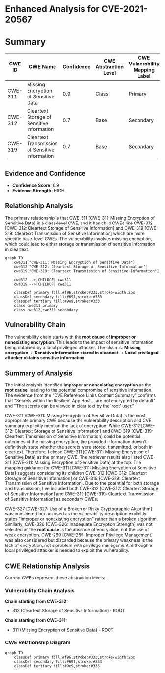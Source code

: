 # Enhanced Analysis for CVE-2021-20567

# Summary
| CWE ID | CWE Name | Confidence | CWE Abstraction Level | CWE Vulnerability Mapping Label | CWE-Vulnerability Mapping Notes |
|---|---|---|---|---|---|
| CWE-311 | Missing Encryption of Sensitive Data | 0.9 | Class | Primary | Allowed-with-Review |
| CWE-312 | Cleartext Storage of Sensitive Information | 0.7 | Base | Secondary | Allowed |
| CWE-319 | Cleartext Transmission of Sensitive Information | 0.7 | Base | Secondary | Allowed |

## Evidence and Confidence

*   **Confidence Score:** 0.9
*   **Evidence Strength:** HIGH

## Relationship Analysis
The primary relationship is that CWE-311 [CWE-311: Missing Encryption of Sensitive Data] is a class-level CWE, and it has child CWEs like CWE-312 [CWE-312: Cleartext Storage of Sensitive Information] and CWE-319 [CWE-319: Cleartext Transmission of Sensitive Information] which are more specific base-level CWEs. The vulnerability involves missing encryption, which could lead to either storage or transmission of sensitive information in cleartext.

```mermaid
graph TD
    cwe311["CWE-311: Missing Encryption of Sensitive Data"]
    cwe312["CWE-312: Cleartext Storage of Sensitive Information"]
    cwe319["CWE-319: Cleartext Transmission of Sensitive Information"]

    cwe312 -->|CHILDOF| cwe311
    cwe319 -->|CHILDOF| cwe311

    classDef primary fill:#f96,stroke:#333,stroke-width:2px
    classDef secondary fill:#69f,stroke:#333
    classDef tertiary fill:#9e9,stroke:#333
    class cwe311 primary
    class cwe312,cwe319 secondary
```

## Vulnerability Chain
The vulnerability chain starts with the **root cause** of **improper or nonexisting encryption**. This leads to the impact of sensitive information being obtained by a local privileged attacker. The chain is: **Missing encryption** -> **Sensitive information stored in cleartext** -> **Local privileged attacker obtains sensitive information**.

## Summary of Analysis
The initial analysis identified **improper or nonexisting encryption** as the **root cause**, leading to the potential compromise of sensitive information. The evidence from the "CVE Reference Links Content Summary" confirms that "Secrets within the Resilient App Host... are not encrypted by default" and "The secrets can be viewed in clear text by the 'root' user."

CWE-311 [CWE-311: Missing Encryption of Sensitive Data] is the most appropriate primary CWE because the vulnerability description and CVE summary explicitly mention the lack of encryption. While CWE-312 [CWE-312: Cleartext Storage of Sensitive Information] and CWE-319 [CWE-319: Cleartext Transmission of Sensitive Information] could be potential outcomes of the missing encryption, the provided information doesn't definitively state whether the secrets were stored, transmitted, or both in cleartext. Therefore, I chose CWE-311 [CWE-311: Missing Encryption of Sensitive Data] as the primary CWE. The retriever results also listed CWE-311 [CWE-311: Missing Encryption of Sensitive Data] at the top. The mapping guidance for CWE-311 [CWE-311: Missing Encryption of Sensitive Data] suggests considering its children CWE-312 [CWE-312: Cleartext Storage of Sensitive Information] or CWE-319 [CWE-319: Cleartext Transmission of Sensitive Information]. Due to the potential for both storage and transmission, I've included both CWE-312 [CWE-312: Cleartext Storage of Sensitive Information] and CWE-319 [CWE-319: Cleartext Transmission of Sensitive Information] as secondary CWEs.

CWE-327 [CWE-327: Use of a Broken or Risky Cryptographic Algorithm] was considered but not used as the vulnerability description explicitly states "improper or nonexisting encryption" rather than a broken algorithm. Similarly, CWE-326 [CWE-326: Inadequate Encryption Strength] was not selected as the **root cause** is the absence of encryption, not the use of weak encryption. CWE-269 [CWE-269: Improper Privilege Management] was also considered but discarded because the primary weakness is the lack of encryption, not a problem with privilege management, although a local privileged attacker is needed to exploit the vulnerability.


## CWE Relationship Analysis

Current CWEs represent these abstraction levels: .


### Vulnerability Chain Analysis

**Chain starting from CWE-312:**
- 312 (Cleartext Storage of Sensitive Information) - ROOT


**Chain starting from CWE-311:**
- 311 (Missing Encryption of Sensitive Data) - ROOT



### CWE Relationship Diagram

```mermaid
graph TD
    classDef primary fill:#f96,stroke:#333,stroke-width:2px
    classDef secondary fill:#69f,stroke:#333
    classDef tertiary fill:#9e9,stroke:#333
```